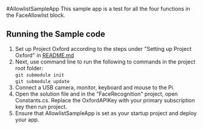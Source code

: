 #AllowlistSampleApp
This sample app is a test for all the four functions in the FaceAllowlist block.

## Running the Sample code

1. Set up Project Oxford according to the steps under "Setting up Project Oxford" in [README.md](https://github.com/apdutta/face-whitelist/blob/develop/README.md)
2. Next, use command line to run the following to commands in the project root folder:  
   ```git submodule init```   
   ```git submodule update```
3. Connect a USB camera, monitor, keyboard and mouse to the Pi. 
4. Open the solution file and in the "FaceRecognition" project, open Constants.cs. Replace the OxfordAPIKey with your primary subscription key then run project.
5. Ensure that AllowlistSampleApp is set as your startup project and deploy your app.
